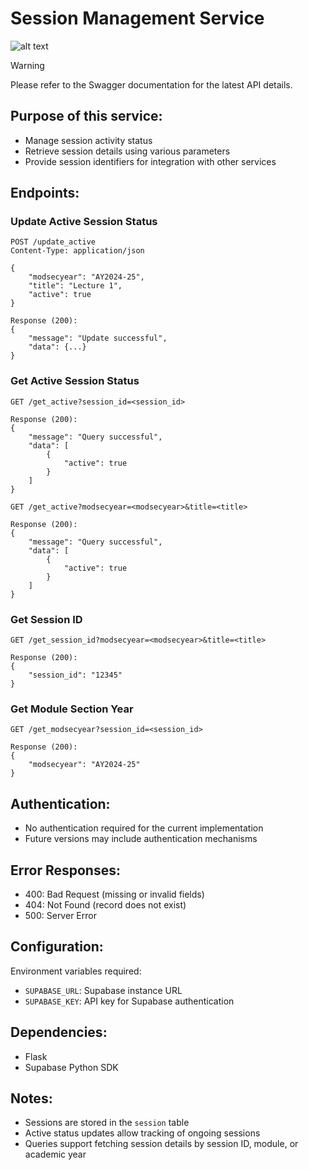 # Session Management Service

![alt text](image.png)

> [!warning]
> Please refer to the Swagger documentation for the latest API details.

## Purpose of this service:
- Manage session activity status
- Retrieve session details using various parameters
- Provide session identifiers for integration with other services

## Endpoints:

### Update Active Session Status
```http
POST /update_active
Content-Type: application/json

{
    "modsecyear": "AY2024-25",
    "title": "Lecture 1",
    "active": true
}

Response (200):
{
    "message": "Update successful",
    "data": {...}
}
```

### Get Active Session Status
```http
GET /get_active?session_id=<session_id>

Response (200):
{
    "message": "Query successful",
    "data": [
        {
            "active": true
        }
    ]
}
```
```http
GET /get_active?modsecyear=<modsecyear>&title=<title>

Response (200):
{
    "message": "Query successful",
    "data": [
        {
            "active": true
        }
    ]
}
```

### Get Session ID
```http
GET /get_session_id?modsecyear=<modsecyear>&title=<title>

Response (200):
{
    "session_id": "12345"
}
```

### Get Module Section Year
```http
GET /get_modsecyear?session_id=<session_id>

Response (200):
{
    "modsecyear": "AY2024-25"
}
```

## Authentication:
- No authentication required for the current implementation
- Future versions may include authentication mechanisms

## Error Responses:
- 400: Bad Request (missing or invalid fields)
- 404: Not Found (record does not exist)
- 500: Server Error

## Configuration:
Environment variables required:
- `SUPABASE_URL`: Supabase instance URL
- `SUPABASE_KEY`: API key for Supabase authentication

## Dependencies:
- Flask
- Supabase Python SDK

## Notes:
- Sessions are stored in the `session` table
- Active status updates allow tracking of ongoing sessions
- Queries support fetching session details by session ID, module, or academic year

